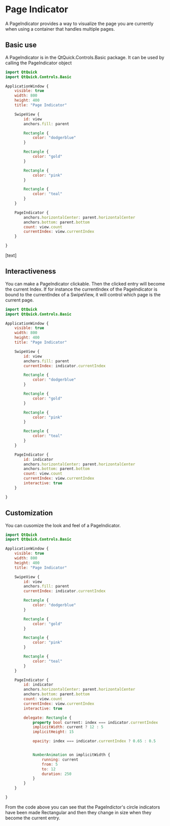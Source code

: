 # Page Indicator

A PageIndicator provides a way to visualize the page you are currently when using a container that handles multiple pages.

## Basic use

A PageIndicator is in the QtQuick.Controls.Basic package. It can be used by calling the PageIndicator object

```qml
import QtQuick
import QtQuick.Controls.Basic

ApplicationWindow {
    visible: true
    width: 800
    height: 400
    title: "Page Indicator"

    SwipeView {
        id: view
        anchors.fill: parent

        Rectangle {
            color: "dodgerblue"
        }

        Rectangle {
            color: "gold"
        }

        Rectangle {
            color: "pink"
        }

        Rectangle {
            color: "teal"
        }
    }

    PageIndicator {
        anchors.horizontalCenter: parent.horizontalCenter
        anchors.bottom: parent.bottom
        count: view.count
        currentIndex: view.currentIndex
    }

}

```

[text]

## Interactiveness

You can make a PageIndicator clickable. Then the clicked entry will become the current Index. If for instance the currentIndex of the PageIndicator is bound to the currentIndex of a SwipeView, it will control which page is the current page.

```qml
import QtQuick
import QtQuick.Controls.Basic

ApplicationWindow {
    visible: true
    width: 800
    height: 400
    title: "Page Indicator"

    SwipeView {
        id: view
        anchors.fill: parent
        currentIndex: indicator.currentIndex

        Rectangle {
            color: "dodgerblue"
        }

        Rectangle {
            color: "gold"
        }

        Rectangle {
            color: "pink"
        }

        Rectangle {
            color: "teal"
        }
    }

    PageIndicator {
        id: indicator
        anchors.horizontalCenter: parent.horizontalCenter
        anchors.bottom: parent.bottom
        count: view.count
        currentIndex: view.currentIndex
        interactive: true
    }

}

```

## Customization

You can cusomize the look and feel of a PageIndicator.

```qml
import QtQuick
import QtQuick.Controls.Basic

ApplicationWindow {
    visible: true
    width: 800
    height: 400
    title: "Page Indicator"

    SwipeView {
        id: view
        anchors.fill: parent
        currentIndex: indicator.currentIndex

        Rectangle {
            color: "dodgerblue"
        }

        Rectangle {
            color: "gold"
        }

        Rectangle {
            color: "pink"
        }

        Rectangle {
            color: "teal"
        }
    }

    PageIndicator {
        id: indicator
        anchors.horizontalCenter: parent.horizontalCenter
        anchors.bottom: parent.bottom
        count: view.count
        currentIndex: view.currentIndex
        interactive: true

        delegate: Rectangle {
            property bool current: index === indicator.currentIndex
            implicitWidth: current ? 12 : 5
            implicitHeight: 15

            opacity: index === indicator.currentIndex ? 0.65 : 0.5


            NumberAnimation on implicitWidth {
                running: current
                from: 5
                to: 12
                duration: 250
            }
        }
    }

}

```

From the code above you can see that the PageIndictor's circle indicators have been made Rectangular and then they change in size when they become the current entry.
